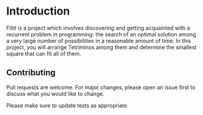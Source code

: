 # Introduction

Fillit is a project which involves discovering and getting acquainted with a recurrent problem in programming: the search of an optimal solution among a very large number of possibilities in a reasonable amount of time. In this project, you will arrange Tetriminos among them and determine the smallest square that can fit all of them.






## Contributing
Pull requests are welcome. For major changes, please open an issue first to discuss what you would like to change.

Please make sure to update tests as appropriate.
